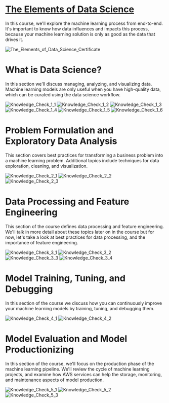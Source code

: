 # [The Elements of Data Science](https://www.aws.training/Details/eLearning?id=26598)
In this course, we'll explore the machine learning process from end-to-end. It's important to know how data influences and impacts this process, because your machine learning solution is only as good as the data that drives it.

![The_Elements_of_Data_Science_Certificate](/The_Elements_of_Data_Science/images/The%20Elements%20of%20Data%20Science.PNG)

# What is Data Science?
In this section we'll discuss managing, analyzing, and visualizing data. Machine learning models are only useful when you have high-quality data, which can be curated using the data science workflow.

![Knowledge_Check_1_1](/The_Elements_of_Data_Science/images/Knowledge%20check%201.1.PNG)
![Knowledge_Check_1_2](/The_Elements_of_Data_Science/images/Knowledge%20check%201.2.PNG)
![Knowledge_Check_1_3](/The_Elements_of_Data_Science/images/Knowledge%20check%201.3.PNG)
![Knowledge_Check_1_4](/The_Elements_of_Data_Science/images/Knowledge%20check%201.4.PNG)
![Knowledge_Check_1_5](/The_Elements_of_Data_Science/images/Knowledge%20check%201.5.PNG)
![Knowledge_Check_1_6](/The_Elements_of_Data_Science/images/Knowledge%20check%201.6.PNG)

# Problem Formulation and Exploratory Data Analysis
This section covers best practices for transforming a business problem into a machine learning problem. Additional topics include techniques for data exploration, cleaning, and visualization.

![Knowledge_Check_2_1](/The_Elements_of_Data_Science/images/Knowledge%20check%202.1.PNG)
![Knowledge_Check_2_2](/The_Elements_of_Data_Science/images/Knowledge%20check%202.2.PNG)
![Knowledge_Check_2_3](/The_Elements_of_Data_Science/images/Knowledge%20check%202.3.PNG)

# Data Processing and Feature Engineering
This section of the course defines data processing and feature engineering. We'll talk in more detail about these topics later on in the course but for now, let's take a look at best practices for data processing, and the importance of feature engineering. 

![Knowledge_Check_3_1](/The_Elements_of_Data_Science/images/Knowledge%20check%203.1.PNG)
![Knowledge_Check_3_2](/The_Elements_of_Data_Science/images/Knowledge%20check%203.2.PNG)
![Knowledge_Check_3_3](/The_Elements_of_Data_Science/images/Knowledge%20check%203.3.PNG)
![Knowledge_Check_3_4](/The_Elements_of_Data_Science/images/Knowledge%20check%203.4.PNG)

# Model Training, Tuning, and Debugging
In this section of the course we discuss how you can continuously improve your machine learning models by training, tuning, and debugging them.  

![Knowledge_Check_4_1](/The_Elements_of_Data_Science/images/Knowledge%20check%204.1.PNG)
![Knowledge_Check_4_2](/The_Elements_of_Data_Science/images/Knowledge%20check%204.2.PNG)

# Model Evaluation and Model Productionizing
In this section of the course, we'll focus on the production phase of the machine learning pipeline. We'll review the cycle of machine learning projects, and examine how AWS services can help the storage, monitoring, and maintenance aspects of model production.  

![Knowledge_Check_5_1](/The_Elements_of_Data_Science/images/Knowledge%20check%205.1.PNG)
![Knowledge_Check_5_2](/The_Elements_of_Data_Science/images/Knowledge%20check%205.2.PNG)
![Knowledge_Check_5_3](/The_Elements_of_Data_Science/images/Knowledge%20check%205.3.PNG)

